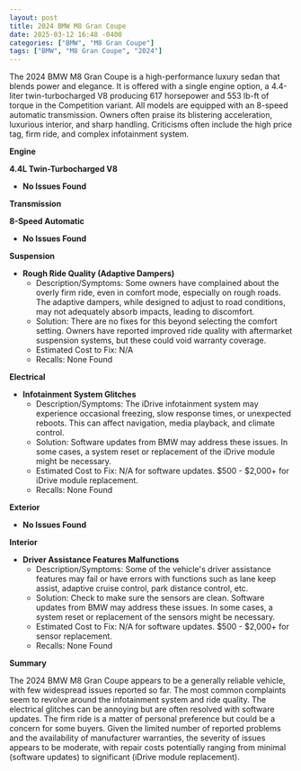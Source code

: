 ```yaml
---
layout: post
title: 2024 BMW M8 Gran Coupe
date: 2025-03-12 16:48 -0400
categories: ["BMW", "M8 Gran Coupe"]
tags: ["BMW", "M8 Gran Coupe", "2024"]
---
```

The 2024 BMW M8 Gran Coupe is a high-performance luxury sedan that blends power and elegance. It is offered with a single engine option, a 4.4-liter twin-turbocharged V8 producing 617 horsepower and 553 lb-ft of torque in the Competition variant. All models are equipped with an 8-speed automatic transmission. Owners often praise its blistering acceleration, luxurious interior, and sharp handling. Criticisms often include the high price tag, firm ride, and complex infotainment system.

**Engine**

**4.4L Twin-Turbocharged V8**

*   **No Issues Found**

**Transmission**

**8-Speed Automatic**

*   **No Issues Found**

**Suspension**

*   **Rough Ride Quality (Adaptive Dampers)**
    *   Description/Symptoms: Some owners have complained about the overly firm ride, even in comfort mode, especially on rough roads. The adaptive dampers, while designed to adjust to road conditions, may not adequately absorb impacts, leading to discomfort.
    *   Solution: There are no fixes for this beyond selecting the comfort setting. Owners have reported improved ride quality with aftermarket suspension systems, but these could void warranty coverage.
    *   Estimated Cost to Fix: N/A
    *   Recalls: None Found

**Electrical**

*   **Infotainment System Glitches**
    *   Description/Symptoms: The iDrive infotainment system may experience occasional freezing, slow response times, or unexpected reboots. This can affect navigation, media playback, and climate control.
    *   Solution: Software updates from BMW may address these issues. In some cases, a system reset or replacement of the iDrive module might be necessary.
    *   Estimated Cost to Fix: N/A for software updates. $500 - $2,000+ for iDrive module replacement.
    *   Recalls: None Found

**Exterior**

*   **No Issues Found**

**Interior**

*   **Driver Assistance Features Malfunctions**
    * Description/Symptoms: Some of the vehicle's driver assistance features may fail or have errors with functions such as lane keep assist, adaptive cruise control, park distance control, etc.
    * Solution: Check to make sure the sensors are clean. Software updates from BMW may address these issues. In some cases, a system reset or replacement of the sensors might be necessary.
    * Estimated Cost to Fix: N/A for software updates. $500 - $2,000+ for sensor replacement.
    * Recalls: None Found

**Summary**

The 2024 BMW M8 Gran Coupe appears to be a generally reliable vehicle, with few widespread issues reported so far. The most common complaints seem to revolve around the infotainment system and ride quality. The electrical glitches can be annoying but are often resolved with software updates. The firm ride is a matter of personal preference but could be a concern for some buyers. Given the limited number of reported problems and the availability of manufacturer warranties, the severity of issues appears to be moderate, with repair costs potentially ranging from minimal (software updates) to significant (iDrive module replacement).


